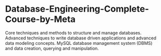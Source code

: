 # Database-Engineering-Complete-Course-by-Meta
Core techniques and methods to structure and manage databases.  Advanced techniques to write database driven applications and advanced data modeling concepts.  MySQL database management system (DBMS) and data creation, querying and manipulation.

